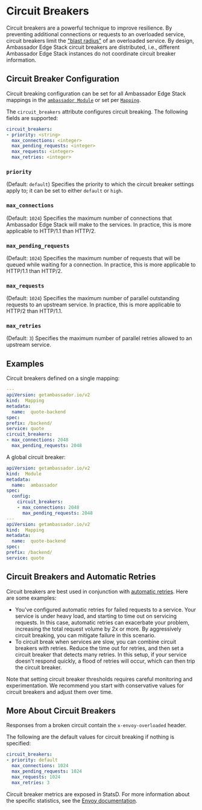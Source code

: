 # Circuit Breakers

Circuit breakers are a powerful technique to improve resilience. By preventing additional connections or requests to an overloaded service, circuit breakers limit the ["blast radius"](https://www.ibm.com/garage/method/practices/manage/practice_limited_blast_radius/) of an overloaded service. By design, Ambassador Edge Stack circuit breakers are distributed, i.e., different Ambassador Edge Stack instances do not coordinate circuit breaker information.

## Circuit Breaker Configuration

Circuit breaking configuration can be set for all Ambassador Edge Stack mappings in the [`ambassador Module`](../../running/ambassador) or set per [`Mapping`](../mappings#configuring-mappings).

The `circuit_breakers` attribute configures circuit breaking. The following fields are supported:

```yaml
circuit_breakers:
- priority: <string>
  max_connections: <integer>
  max_pending_requests: <integer>
  max_requests: <integer>
  max_retries: <integer>
```

### `priority`

(Default: `default`) Specifies the priority to which the circuit breaker settings apply to; it can be set to either `default` or `high`.

### `max_connections`

(Default: `1024`) Specifies the maximum number of connections that Ambassador Edge Stack will make to the services. In practice, this is more applicable to HTTP/1.1 than HTTP/2.

### `max_pending_requests`

(Default: `1024`) Specifies the maximum number of requests that will be queued while waiting for a connection. In practice, this is more applicable to HTTP/1.1 than HTTP/2.

### `max_requests`

(Default: `1024`) Specifies the maximum number of parallel outstanding requests to an upstream service. In practice, this is more applicable to HTTP/2 than HTTP/1.1.

### `max_retries`

(Default: `3`) Specifies the maximum number of parallel retries allowed to an upstream service.

## Examples

Circuit breakers defined on a single mapping:

```yaml
---
apiVersion: getambassador.io/v2
kind:  Mapping
metadata:
  name:  quote-backend
spec:
prefix: /backend/
service: quote
circuit_breakers:
- max_connections: 2048
  max_pending_requests: 2048
```

A global circuit breaker:

```yaml
apiVersion: getambassador.io/v2
kind:  Module
metadata:
  name:  ambassador
spec:
  config:
    circuit_breakers:
    - max_connections: 2048
      max_pending_requests: 2048
---
apiVersion: getambassador.io/v2
kind:  Mapping
metadata:
  name:  quote-backend
spec:
prefix: /backend/
service: quote
```

## Circuit Breakers and Automatic Retries

Circuit breakers are best used in conjunction with [automatic retries](./retries). Here are some examples:

* You've configured automatic retries for failed requests to a service. Your service is under heavy load, and starting to time out on servicing requests. In this case, automatic retries can exacerbate your problem, increasing the total request volume by 2x or more. By aggressively circuit breaking, you can mitigate failure in this scenario.
* To circuit break when services are slow, you can combine circuit breakers with retries. Reduce the time out for retries, and then set a circuit breaker that detects many retries. In this setup, if your service doesn't respond quickly, a flood of retries will occur, which can then trip the circuit breaker.

Note that setting circuit breaker thresholds requires careful monitoring and experimentation. We recommend you start with conservative values for circuit breakers and adjust them over time.

## More About Circuit Breakers

Responses from a broken circuit contain the `x-envoy-overloaded` header.

The following are the default values for circuit breaking if nothing is specified:

```yaml
circuit_breakers:
- priority: default
  max_connections: 1024
  max_pending_requests: 1024
  max_requests: 1024
  max_retries: 3
```

Circuit breaker metrics are exposed in StatsD. For more information about the specific statistics, see the [Envoy documentation](https://www.envoyproxy.io/docs/envoy/latest/intro/arch_overview/upstream/circuit_breaking.html).
